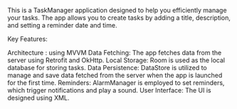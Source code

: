 This is a TaskManager application designed to help you efficiently manage your tasks. The app allows you to create tasks by adding a title, description, and setting a reminder date and time.

Key Features:

Architecture : using MVVM
Data Fetching: The app fetches data from the server using Retrofit and OkHttp.
Local Storage: Room is used as the local database for storing tasks.
Data Persistence: DataStore is utilized to manage and save data fetched from the server when the app is launched for the first time.
Reminders: AlarmManager is employed to set reminders, which trigger notifications and play a sound.
User Interface: The UI is designed using XML.
